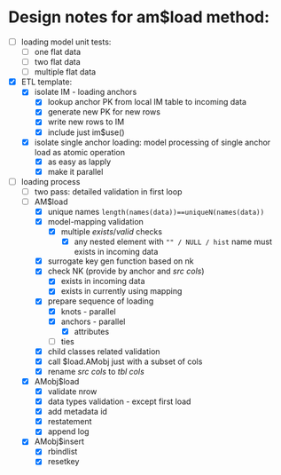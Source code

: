 # Design notes for am$load method:

- [ ] loading model unit tests:
  - [ ] one flat data
  - [ ] two flat data
  - [ ] multiple flat data
- [x] ETL template:
  - [x] isolate IM - loading anchors
    - [x] lookup anchor PK from local IM table to incoming data
    - [x] generate new PK for new rows
    - [x] write new rows to IM
    - [x] include just im$use()
  - [x] isolate single anchor loading: model processing of single anchor load as atomic operation
    - [x] as easy as lapply
    - [x] make it parallel
- [ ] loading process
  - [ ] two pass: detailed validation in first loop
  - [ ] AM$load
    - [x] unique names `length(names(data))==uniqueN(names(data))`
    - [x] model-mapping validation
      - [x] multiple *exists*/*valid* checks
        - [x] any nested element with `"" / NULL / hist` name must exists in incoming data
    - [x] surrogate key gen function based on nk
    - [x] check NK (provide by anchor and *src cols*)
      - [x] exists in incoming data
      - [x] exists in currently using mapping
    - [x] prepare sequence of loading
      - [x] knots - parallel
      - [x] anchors - parallel
        - [x] attributes
      - [ ] ties
    - [x] child classes related validation
    - [x] call $load.AMobj just with a subset of cols
    - [x] rename *src cols* to *tbl cols*
  - [x] AMobj$load
    - [x] validate nrow
    - [x] data types validation - except first load
    - [x] add metadata id
    - [x] restatement
    - [x] append log
  - [x] AMobj$insert
    - [x] rbindlist
    - [x] resetkey
